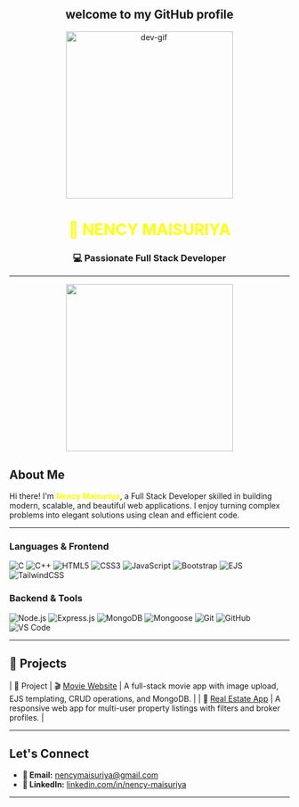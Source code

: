   <h2 align="center"> welcome to my GitHub profile</h2>
<p align="center">
  <img src="https://raw.githubusercontent.com/abhisheknaiidu/abhisheknaiidu/master/code.gif" width="300" alt="dev-gif" />
</p>

<h1 align="center" style="color: yellow;"><strong>💛 NENCY MAISURIYA</strong></h1>
<h3 align="center">💻 Passionate Full Stack Developer</h3>

---

<p align="center">
 <img src="![IMG_20220207_182819](https://github.com/user-attachments/assets/b42558a7-d95e-4230-8f6a-4e26a9eafbe7)
" width="300" />
</p>

##  About Me

Hi there! I'm <span style="color: yellow;"><strong>Nency Maisuriya</strong></span>, a Full Stack Developer skilled in building modern, scalable, and beautiful web applications. I enjoy turning complex problems into elegant solutions using clean and efficient code.

---

###  Languages & Frontend
![C](https://img.shields.io/badge/C-00599C?style=for-the-badge&logo=c&logoColor=white)
![C++](https://img.shields.io/badge/C++-00599C?style=for-the-badge&logo=cplusplus&logoColor=white)
![HTML5](https://img.shields.io/badge/HTML5-E34F26?style=for-the-badge&logo=html5&logoColor=white)
![CSS3](https://img.shields.io/badge/CSS3-264de4?style=for-the-badge&logo=css3&logoColor=white)
![JavaScript](https://img.shields.io/badge/JavaScript-F7DF1E?style=for-the-badge&logo=javascript&logoColor=black)
![Bootstrap](https://img.shields.io/badge/Bootstrap-563D7C?style=for-the-badge&logo=bootstrap&logoColor=white)
![EJS](https://img.shields.io/badge/EJS-20232A?style=for-the-badge&logo=ejs&logoColor=white)
![TailwindCSS](https://img.shields.io/badge/TailwindCSS-38B2AC?style=for-the-badge&logo=tailwind-css&logoColor=white)

###  Backend & Tools
![Node.js](https://img.shields.io/badge/Node.js-339933?style=for-the-badge&logo=node.js&logoColor=white)
![Express.js](https://img.shields.io/badge/Express.js-black?style=for-the-badge&logo=express&logoColor=white)
![MongoDB](https://img.shields.io/badge/MongoDB-4EA94B?style=for-the-badge&logo=mongodb&logoColor=white)
![Mongoose](https://img.shields.io/badge/Mongoose-800000?style=for-the-badge&logo=mongoose&logoColor=white)
![Git](https://img.shields.io/badge/Git-F05032?style=for-the-badge&logo=git&logoColor=white)
![GitHub](https://img.shields.io/badge/GitHub-181717?style=for-the-badge&logo=github&logoColor=white)
![VS Code](https://img.shields.io/badge/VS%20Code-007ACC?style=for-the-badge&logo=visual-studio-code&logoColor=white)


---

## 📂 Projects

| 🧩 Project
| 🎬 [Movie Website](#) | A full-stack movie app with image upload, EJS templating, CRUD operations, and MongoDB. |
| 🏡 [Real Estate App](#) | A responsive web app for multi-user property listings with filters and broker profiles. |

---

##  Let's Connect

- **📧 Email:** nencymaisuriya@gmail.com  
- **🔗 LinkedIn:** [linkedin.com/in/nency-maisuriya](https://www.linkedin.com/posts/nency-maisuriya-aba508252_seeking-fullstack-devloper-fresher-job-opportunities-activity-7196050471373942785-QpYA)

---

